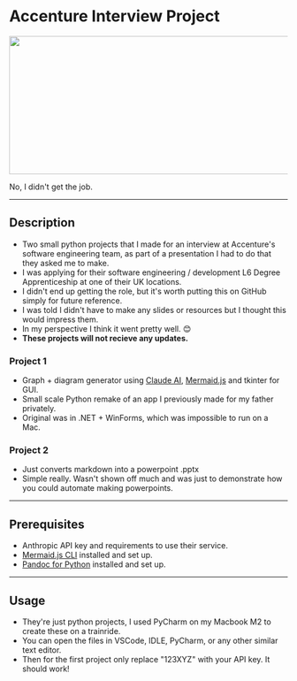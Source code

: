 # Accenture Interview Project
<p align="center">
  <img width="1000" height="250" src="https://github.com/user-attachments/assets/88cbece1-2a50-4a74-a3e4-cae2da32253d">
   
  No, I didn't get the job.
</p>



---
## Description
- Two small python projects that I made for an interview at Accenture's software engineering team, as part of a presentation I had to do that they asked me to make.
- I was applying for their software engineering / development L6 Degree Apprenticeship at one of their UK locations.
- I didn't end up getting the role, but it's worth putting this on GitHub simply for future reference.
- I was told I didn't have to make any slides or resources but I thought this would impress them.
- In my perspective I think it went pretty well. 😊
- **These projects will not recieve any updates.**

### Project 1
- Graph + diagram generator using [Claude AI](https://claude.ai/), [Mermaid.js](https://github.com/mermaid-js/mermaid) and tkinter for GUI.
- Small scale Python remake of an app I previously made for my father privately.
- Original was in .NET + WinForms, which was impossible to run on a Mac.

### Project 2
- Just converts markdown into a powerpoint .pptx
- Simple really. Wasn't shown off much and was just to demonstrate how you could automate making powerpoints.

---
## Prerequisites
- Anthropic API key and requirements to use their service.
- [Mermaid.js CLI](https://github.com/mermaid-js/mermaid-cli) installed and set up.
- [Pandoc for Python](https://github.com/boisgera/pandoc) installed and set up.

---
## Usage
- They're just python projects, I used PyCharm on my Macbook M2 to create these on a trainride.
- You can open the files in VSCode, IDLE, PyCharm, or any other similar text editor.
- Then for the first project only replace "123XYZ" with your API key. It should work!

